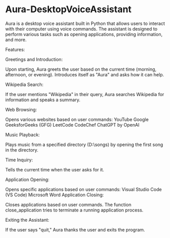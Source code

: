 # Aura-DesktopVoiceAssistant

Aura is a desktop voice assistant built in Python that allows users to interact with their computer using voice commands. The assistant is designed to perform various tasks such as opening applications, providing information, and more.

Features:

Greetings and Introduction:

Upon starting, Aura greets the user based on the current time (morning, afternoon, or evening).
Introduces itself as "Aura" and asks how it can help.

Wikipedia Search:

If the user mentions "Wikipedia" in their query, Aura searches Wikipedia for information and speaks a summary.

Web Browsing:

Opens various websites based on user commands:
YouTube
Google
GeeksforGeeks (GFG)
LeetCode
CodeChef
ChatGPT by OpenAI

Music Playback:

Plays music from a specified directory (D:\songs) by opening the first song in the directory.

Time Inquiry:

Tells the current time when the user asks for it.

Application Opening:

Opens specific applications based on user commands:
Visual Studio Code (VS Code)
Microsoft Word
Application Closing:

Closes applications based on user commands. The function close_application tries to terminate a running application process.

Exiting the Assistant:

If the user says "quit," Aura thanks the user and exits the program.
